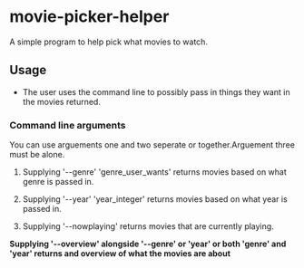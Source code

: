 # movie-picker-helper
A simple program to help pick what movies to watch.
## Usage
* The user uses the command line to possibly pass in things they want in the movies returned.
### Command line arguments
You can use arguements one and two seperate or together.Arguement three must be alone.
1. Supplying '--genre' 'genre_user_wants' returns movies based on what genre is passed in.
2. Supplying '--year' 'year_integer' returns movies based on what year is passed in.

1. Supplying '--nowplaying' returns movies that are currently playing.

**Supplying '--overview' alongside '--genre' or 'year' or both 'genre' and 'year' returns and overview of what the movies are about**

